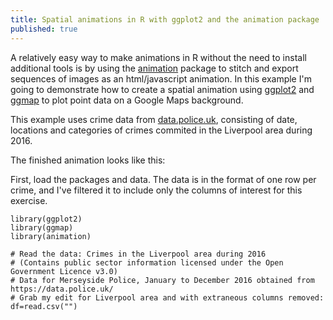 ```yaml
---
title: Spatial animations in R with ggplot2 and the animation package
published: true
---
```


A relatively easy way to make animations in R without the need to install additional tools is by using the [animation](https://cran.r-project.org/web/packages/animation/index.html) package to stitch and export sequences of images as an html/javascript animation. In this example I'm going to demonstrate how to create a spatial animation using [ggplot2](http://ggplot2.org/) and [ggmap](https://cran.r-project.org/web/packages/ggmap/index.html) to plot point data on a Google Maps background.  

This example uses crime data from [data.police.uk](https://data.police.uk/), consisting of date, locations and categories of crimes commited in the Liverpool area during 2016.

The finished animation looks like this:

<script src="https://github.com/annezj/basic_R_tutorials/raw/master/output/crime_animation/js/crime_animation.js"><i>Here goes my fancy animation</i><br>
</script>

First, load the packages and data. The data is in the format of one row per crime, and I've filtered it to include only the columns of interest for this exercise.  

```
library(ggplot2)
library(ggmap)
library(animation)

# Read the data: Crimes in the Liverpool area during 2016 
# (Contains public sector information licensed under the Open Government Licence v3.0)
# Data for Merseyside Police, January to December 2016 obtained from https://data.police.uk/
# Grab my edit for Liverpool area and with extraneous columns removed:
df=read.csv("")
```